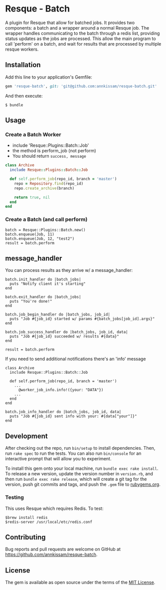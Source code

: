 # Resque - Batch

A plugin for Resque that allow for batched jobs. It provides two components: a batch and a wrapper around a normal Resque job. The wrapper handles communicating to the batch through a redis list, providing status updates as the jobs are processed. This allow the main program to call 'perform' on a batch, and wait for results that are processed by multiple resque workers.

## Installation

Add this line to your application's Gemfile:

```ruby
gem 'resque-batch', git: 'git@github.com:annkissam/resque-batch.git'
```

And then execute:

    $ bundle


## Usage

### Create a Batch Worker

* include 'Resque::Plugins::Batch::Job'
* the method is perform_job (not perform)
* You should return `success, message`

```ruby
class Archive
  include Resque::Plugins::Batch::Job

  def self.perform_job(repo_id, branch = 'master')
    repo = Repository.find(repo_id)
    repo.create_archive(branch)

    return true, nil
  end
end
```

### Create a Batch (and call perform)

```
batch = Resque::Plugins::Batch.new()
batch.enqueue(Job, 11)
batch.enqueue(Job, 12, "test2")
result = batch.perform
```

## message_handler

You can process results as they arrive w/ a message_handler:

```
batch.init_handler do |batch_jobs|
  puts "Notify client it's starting"
end

batch.exit_handler do |batch_jobs|
  puts "You're done!"
end

batch.job_begin_handler do |batch_jobs, job_id|
  puts "Job #{job_id} started w/ params #{batch_jobs[job_id].args}"
end

batch.job_success_handler do |batch_jobs, job_id, data|
  puts "Job #{job_id} succeeded w/ results #{data}"
end

result = batch.perform
```

If you need to send additional notifications there's an 'info' message

```
class Archive
  include Resque::Plugins::Batch::Job
  
  def self.perform_job(repo_id, branch = 'master')
    ...
      @worker_job_info.info!({your: "DATA"})
    ...
  end
end

batch.job_info_handler do |batch_jobs, job_id, data|
  puts "Job #{job_id} sent info with your: #{data["your"]}"
end
```


## Development

After checking out the repo, run `bin/setup` to install dependencies. Then, run `rake spec` to run the tests. You can also run `bin/console` for an interactive prompt that will allow you to experiment.

To install this gem onto your local machine, run `bundle exec rake install`. To release a new version, update the version number in `version.rb`, and then run `bundle exec rake release`, which will create a git tag for the version, push git commits and tags, and push the `.gem` file to [rubygems.org](https://rubygems.org).

### Testing

This uses Resque which requires Redis. To test:

```
$brew install redis
$redis-server /usr/local/etc/redis.conf
```

## Contributing

Bug reports and pull requests are welcome on GitHub at https://github.com/annkissam/resque-batch.

## License

The gem is available as open source under the terms of the [MIT License](http://opensource.org/licenses/MIT).
